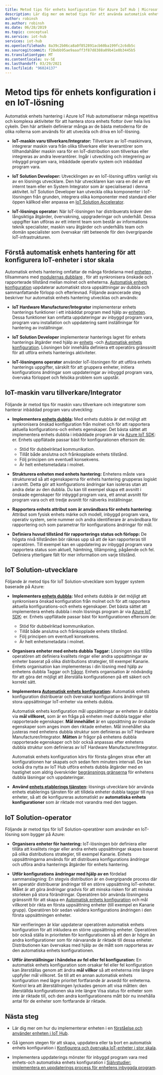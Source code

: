 ```yaml
---
title: Metod tips för enhets konfiguration för Azure IoT Hub | Microsoft Docs
description: Lär dig mer om metod tips för att använda automatisk enhets hantering för att minimera repetitiva och komplexa uppgifter som används för att hantera IoT-enheter i stor skala
author: robinsh
ms.author: robinsh
ms.date: 06/28/2019
ms.topic: conceptual
ms.service: iot-hub
services: iot-hub
ms.openlocfilehash: 8a39c2b06ca8a0f852891acb60ba199fc2c6db5c
ms.sourcegitcommit: f28ebb95ae9aaaff3f87d8388a09b41e0b3445b5
ms.translationtype: MT
ms.contentlocale: sv-SE
ms.lasthandoff: 03/29/2021
ms.locfileid: "96024137"
---
```

# <a name="best-practices-for-device-configuration-within-an-iot-solution"></a>Metod tips för enhets konfiguration i en IoT-lösning

Automatisk enhets hantering i Azure IoT Hub automatiserar många repetitiva och komplexa aktiviteter för att hantera stora enhets flottor över hela livs cykeln. Den här artikeln definierar många av de bästa metoderna för de olika rollerna som används för att utveckla och driva en IoT-lösning.

* **IoT-maskin varu tillverkare/Integrator:** Tillverkare av IoT-maskinvara, integrerar maskin vara från olika tillverkare eller leverantörer som tillhandahåller maskin vara för en IoT-distribution som tillverkas eller integreras av andra leverantörer. Ingår i utveckling och integrering av inbyggd program vara, inbäddade operativ system och inbäddad program vara.

* **IoT Solution Developer:** Utvecklingen av en IoT-lösning utförs vanligt vis av en lösnings utvecklare. Den här utvecklaren kan vara en del av ett internt team eller en System Integrator som är specialiserad i denna aktivitet. IoT Solution Developer kan utveckla olika komponenter i IoT-lösningen från grunden, integrera olika komponenter med standard eller öppen källkod eller anpassa en [IoT Solution Accelerator](../iot-accelerators/index.yml).

* **IoT-lösnings operator:** När IoT-lösningen har distribuerats kräver den långsiktiga åtgärder, övervakning, uppgraderingar och underhåll. Dessa uppgifter kan utföras av ett internt team som består av informations teknik specialister, maskin varu åtgärder och underhålls team och domän specialister som övervakar rätt beteende för den övergripande IoT-infrastrukturen.

## <a name="understand-automatic-device-management-for-configuring-iot-devices-at-scale"></a>Förstå automatisk enhets hantering för att konfigurera IoT-enheter i stor skala

Automatisk enhets hantering omfattar de många fördelarna med [enheten](iot-hub-devguide-device-twins.md) , tillsammans med [modulernas dubblare](iot-hub-devguide-module-twins.md) , för att synkronisera önskade och rapporterade tillstånd mellan molnet och enheterna. [Automatisk enhets konfiguration](./iot-hub-automatic-device-management.md) uppdaterar automatiskt stora uppsättningar av dubbla och sammanfattande förlopp och efterlevnad. Följande avancerade steg beskriver hur automatisk enhets hantering utvecklas och används:

* **IoT Hardware Manufacturer/Integrator** implementerar enhets hanterings funktioner i ett inbäddat program med hjälp av [enheten](iot-hub-devguide-device-twins.md). Dessa funktioner kan omfatta uppdateringar av inbyggd program vara, program varu installation och uppdatering samt inställningar för hantering av inställningar.

* **IoT Solution Developer** implementerar hanterings lagret för enhets hanterings åtgärder med hjälp av [enhets](iot-hub-devguide-device-twins.md) -och [Automatisk enhets konfiguration](./iot-hub-automatic-device-management.md). Lösningen bör innehålla definiera ett operatörs gränssnitt för att utföra enhets hanterings aktiviteter.

* **IoT-lösningens operator** använder IoT-lösningen för att utföra enhets hanterings uppgifter, särskilt för att gruppera enheter, initiera konfigurations ändringar som uppdateringar av inbyggd program vara, övervaka förloppet och felsöka problem som uppstår.

## <a name="iot-hardware-manufacturerintegrator"></a>IoT-maskin varu tillverkare/Integrator

Följande är metod tips för maskin varu tillverkare och integratorer som hanterar inbäddad program varu utveckling:

* **Implementera [enhets dubbla](iot-hub-devguide-device-twins.md):** Med enhets dubbla är det möjligt att synkronisera önskad konfiguration från molnet och för att rapportera aktuella konfigurations-och enhets egenskaper. Det bästa sättet att implementera enhets dubbla i inbäddade program är via [Azure IoT SDK](https://github.com/Azure/azure-iot-sdks): er. Enhets uppflätade passar bäst för konfigurationen eftersom de:

    * Stöd för dubbelriktad kommunikation.
    * Tillåt både anslutna och frånkopplade enhets tillstånd.
    * Följ principen om eventuell konsekvens.
    * Är helt enhetsmetadata i molnet.

* **Strukturera enheten med enhets hantering:** Enhetens måste vara strukturerad så att egenskaperna för enhets hantering grupperas logiskt i avsnitt. Detta gör att konfigurations ändringar kan isoleras utan att andra delar av den dubbla. Du kan till exempel skapa ett avsnitt i önskade egenskaper för inbyggd program vara, ett annat avsnitt för program vara och ett tredje avsnitt för nätverks inställningar. 

* **Rapportera enhets attribut som är användbara för enhets hantering:** Attribut som fysisk enhets märke och modell, inbyggd program vara, operativ system, serie nummer och andra identifierare är användbara för rapportering och som parametrar för konfigurations ändringar för mål.

* **Definiera huvud tillstånd för rapporterings status och förlopp:** De högsta nivå tillstånden bör räknas upp så att de kan rapporteras till operatören. Till exempel kan en uppdatering av inbyggd program vara rapportera status som aktuell, hämtning, tillämpning, pågående och fel. Definiera ytterligare fält för mer information om varje tillstånd.

## <a name="iot-solution-developer"></a>IoT Solution-utvecklare

Följande är metod tips för IoT Solution-utvecklare som bygger system baserade på Azure:

* **Implementera [enhets dubbla](iot-hub-devguide-device-twins.md):** Med enhets dubbla är det möjligt att synkronisera önskad konfiguration från molnet och för att rapportera aktuella konfigurations-och enhets egenskaper. Det bästa sättet att implementera enhets dubbla i moln lösnings program är via [Azure IoT SDK](https://github.com/Azure/azure-iot-sdks): er. Enhets uppflätade passar bäst för konfigurationen eftersom de:

    * Stöd för dubbelriktad kommunikation.
    * Tillåt både anslutna och frånkopplade enhets tillstånd.
    * Följ principen om eventuell konsekvens.
    * Är helt enhetsmetadata i molnet.

* **Organisera enheter med enhets dubbla Taggar:** Lösningen ska tillåta operatören att definiera kvalitets ringar eller andra uppsättningar av enheter baserat på olika distributions strategier, till exempel Kanarie. Enhets organisation kan implementeras i din lösning med hjälp av enhetens dubbla Taggar och [frågor](iot-hub-devguide-query-language.md). Enhets organisation är nödvändig för att göra det möjligt att återställa konfigurationen på ett säkert och korrekt sätt.

* **Implementera [Automatisk enhets konfiguration](./iot-hub-automatic-device-management.md):** Automatisk enhets konfiguration distribuerar och övervakar konfigurations ändringar till stora uppsättningar IoT-enheter via enhets dubbla.

   Automatisk enhets konfiguration mål uppsättningar av enheten är dubbla via **mål villkoret,** som är en fråga på enheten med dubbla taggar eller rapporterade egenskaper. **Mål innehållet** är en uppsättning av önskade egenskaper som anges inom den riktade enheten. Mål innehållet ska justeras med enhetens dubbla struktur som definieras av IoT Hardware Manufacturer/Integrator. **Måtten** är frågor på enhetens dubbla rapporterade egenskaper och bör också anpassas efter enhetens dubbla struktur som definieras av IoT Hardware Manufacturer/Integrator.

   Automatisk enhets konfiguration körs för första gången strax efter att konfigurationen har skapats och sedan fem minuters intervall. De kan också dra nytta av IoT Hub utföra enhets dubbla åtgärder med en hastighet som aldrig överskrider [begränsnings gränserna](iot-hub-devguide-quotas-throttling.md) för enhetens dubbla läsningar och uppdateringar.

* **Använd [enhets etablerings tjänsten](../iot-dps/how-to-manage-enrollments.md):** lösnings utvecklare bör använda enhets etablerings tjänsten för att tilldela enheter dubbla taggar till nya enheter, så att de konfigureras automatiskt av **automatiska enhets konfigurationer** som är riktade mot varandra med den taggen. 

## <a name="iot-solution-operator"></a>IoT Solution-operator

Följande är metod tips för IoT Solution-operatörer som använder en IoT-lösning som bygger på Azure:

* **Organisera enheter för hantering:** IoT-lösningen bör definiera eller tillåta att kvalitets ringar eller andra enhets uppsättningar skapas baserat på olika distributions strategier, till exempel Kanarie. Enhets uppsättningarna används för att distribuera konfigurations ändringar och utföra andra hanterings åtgärder för enhets hantering.

* **Utför konfigurations ändringar med hjälp av en**  fördelad sammanslagning:  En stegvis distribution är en övergripande process där en operatör distribuerar ändringar till en större uppsättning IoT-enheter. Målet är att göra ändringar gradvis för att minska risken för att minska storleken på stora förändringar.  Operatören bör använda lösningens gränssnitt för att skapa en [Automatisk enhets konfiguration](./iot-hub-automatic-device-management.md) och mål villkoret bör rikta en första uppsättning enheter (till exempel en Kanarie grupp). Operatören bör sedan validera konfigurations ändringen i den första uppsättningen enheter.

   När verifieringen är klar uppdaterar operatören automatisk enhets konfiguration för att inkludera en större uppsättning enheter. Operatören bör också ställa in prioriteten för konfigurationen så att den är högre än andra konfigurationer som för närvarande är riktade till dessa enheter. Distributionen kan övervakas med hjälp av de mått som rapporteras av den automatiska enhets konfigurationen.

* **Utför återställningar i händelse av fel eller fel konfiguration:**  En automatisk enhets konfiguration som orsakar fel eller fel konfiguration kan återställas genom att ändra **mål villkor** så att enheterna inte längre uppfyller mål villkoret. Se till att en annan automatisk enhets konfiguration med lägre prioritet fortfarande är avsedd för enheterna. Kontrol lera att återställningen lyckades genom att visa måtten: den återställda konfigurationen ska inte längre Visa status för enheter som inte är riktade till, och den andra konfigurationens mått bör nu innehålla antal för de enheter som fortfarande är riktade.

## <a name="next-steps"></a>Nästa steg

* Lär dig mer om hur du implementerar enheten i en [förståelse och använder enheten i IoT Hub](iot-hub-devguide-device-twins.md).

* Gå igenom stegen för att skapa, uppdatera eller ta bort en automatisk enhets konfiguration i [Konfigurera och övervaka IoT-enheter i stor skala](./iot-hub-automatic-device-management.md).

* Implementera uppdaterings mönster för inbyggd program vara med enhets-och automatiska enhets konfiguration i [Självstudier: implementera en uppdaterings process för enhetens inbyggda program](tutorial-firmware-update.md).